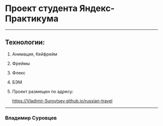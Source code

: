 # Проект студента Яндекс-Практикума

___________________________

## Технологии:

1. Анимация, Кейфрейм

2. Фреймы

3. Флекс

4. БЭМ

5. Проект размещен по адресу:

   https://Vladimir-Surovtsev.github.io/russian-travel


___________________________

### Владимир Суровцев